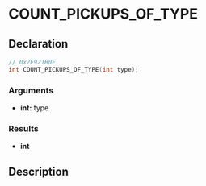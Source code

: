 # COUNT_PICKUPS_OF_TYPE

## Declaration
```cpp
// 0x2E921B0F
int COUNT_PICKUPS_OF_TYPE(int type);
```

### Arguments
- **int:** type

### Results
- **int**

## Description
